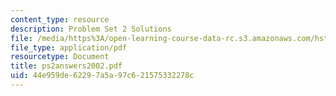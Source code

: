 ```yaml
---
content_type: resource
description: Problem Set 2 Solutions
file: /media/https%3A/open-learning-course-data-rc.s3.amazonaws.com/hst-508-genomics-and-computational-biology-fall-2002/44e959de62297a5a97c621575332278c_ps2answers2002.pdf
file_type: application/pdf
resourcetype: Document
title: ps2answers2002.pdf
uid: 44e959de-6229-7a5a-97c6-21575332278c
---
```

